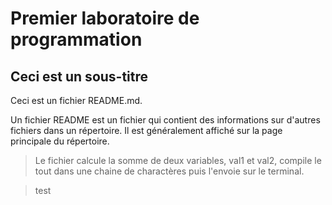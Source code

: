 # Premier laboratoire de programmation
## Ceci est un sous-titre
Ceci est un fichier README.md.

Un fichier README est un fichier qui contient des informations sur d'autres fichiers dans un répertoire. Il est généralement affiché sur la page principale du répertoire.

> Le fichier calcule la somme de deux variables, val1 et val2, compile le tout dans une chaine de charactères puis l'envoie sur le terminal.

> test
